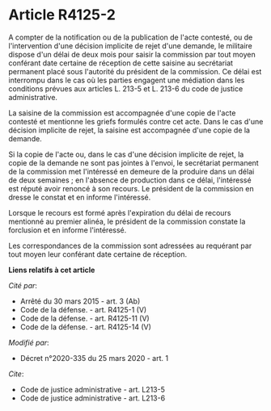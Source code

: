 # Article R4125-2

A compter de la notification ou de la publication de l'acte contesté, ou de l'intervention d'une décision implicite de rejet
d'une demande, le militaire dispose d'un délai de deux mois pour saisir la commission par tout moyen conférant date certaine
de réception de cette saisine au secrétariat permanent placé sous l'autorité du président de la commission. Ce délai est
interrompu dans le cas où les parties engagent une médiation dans les conditions prévues aux articles L. 213-5 et L. 213-6 du
code de justice administrative.

La saisine de la commission est accompagnée d'une copie de l'acte contesté et mentionne les griefs formulés contre cet acte.
Dans le cas d'une décision implicite de rejet, la saisine est accompagnée d'une copie de la demande.

Si la copie de l'acte ou, dans le cas d'une décision implicite de rejet, la copie de la demande ne sont pas jointes à
l'envoi, le secrétariat permanent de la commission met l'intéressé en demeure de la produire dans un délai de deux semaines ;
en l'absence de production dans ce délai, l'intéressé est réputé avoir renoncé à son recours. Le président de la commission
en dresse le constat et en informe l'intéressé.

Lorsque le recours est formé après l'expiration du délai de recours mentionné au premier alinéa, le président de la
commission constate la forclusion et en informe l'intéressé.

Les correspondances de la commission sont adressées au requérant par tout moyen leur conférant date certaine de réception.

**Liens relatifs à cet article**

_Cité par_:

  - Arrêté du 30 mars 2015 - art. 3 (Ab)
  - Code de la défense. - art. R4125-1 (V)
  - Code de la défense. - art. R4125-11 (V)
  - Code de la défense. - art. R4125-14 (V)

_Modifié par_:

  - Décret n°2020-335 du 25 mars 2020 - art. 1

_Cite_:

  - Code de justice administrative - art. L213-5
  - Code de justice administrative - art. L213-6
